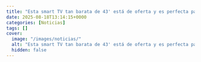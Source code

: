 ```yaml
---
title: "Esta smart TV tan barata de 43' está de oferta y es perfecta para ver el inicio de LaLiga"
date: 2025-08-18T13:14:15+0000
categories: [Noticias]
tags: []
cover:
  image: "/images/noticias/"
  alt: "Esta smart TV tan barata de 43' está de oferta y es perfecta para ver el inicio de LaLiga"
  hidden: false
---
```



